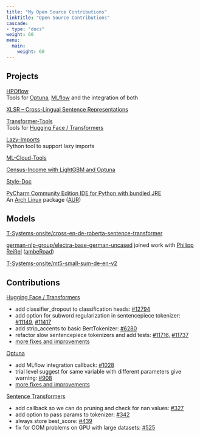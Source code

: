 ```yaml
---
title: "My Open Source Contributions"
linkTitle: "Open Source Contributions"
cascade:
- type: "docs"
weight: 60
menu:
  main:
    weight: 60
---
```


## Projects

[HPOflow](https://github.com/telekom/HPOflow)<br/>
Tools for [Optuna](https://optuna.readthedocs.io/),
[MLflow](https://www.mlflow.org/docs/latest/index.html) and
the integration of both

[XLSR – Cross-Lingual Sentence Representations](https://github.com/German-NLP-Group/xlsr)

[Transformer-Tools](https://github.com/telekom/transformer-tools)<br/>
Tools for [Hugging Face / Transformers](https://github.com/huggingface/transformers)

[Lazy-Imports](https://github.com/telekom/lazy-imports)<br/>
Python tool to support lazy imports

[ML-Cloud-Tools](https://github.com/telekom/ml-cloud-tools)

[Census-Income with LightGBM and Optuna](https://github.com/telekom/census-income-lightgbm)

[Style-Doc](https://github.com/telekom/style-doc)

[PyCharm Community Edition IDE for Python with bundled JRE](https://aur.archlinux.org/packages/pycharm-community-jre)<br/>
An [Arch Linux](https://archlinux.org/) package ([AUR](https://wiki.archlinux.org/title/Arch_User_Repository))

## Models

[T-Systems-onsite/cross-en-de-roberta-sentence-transformer](https://huggingface.co/T-Systems-onsite/cross-en-de-roberta-sentence-transformer)

[german-nlp-group/electra-base-german-uncased](https://huggingface.co/german-nlp-group/electra-base-german-uncased)
joined work with [Philipp Reißel](https://twitter.com/phil_ipp_)
([ambeRoad](https://amberoad.de/))

[T-Systems-onsite/mt5-small-sum-de-en-v2](https://huggingface.co/T-Systems-onsite/mt5-small-sum-de-en-v2)

## Contributions

[Hugging Face / Transformers](https://github.com/huggingface/transformers)
- add classifier_dropout to classification heads: [#12794](https://github.com/huggingface/transformers/pull/12794)
- add option for subword regularization in sentencepiece tokenizer: [#11149](https://github.com/huggingface/transformers/pull/11149),
[#11417](https://github.com/huggingface/transformers/pull/11417)
- add strip_accents to basic BertTokenizer: [#6280](https://github.com/huggingface/transformers/pull/6280)
- refactor slow sentencepiece tokenizers and add tests: [#11716](https://github.com/huggingface/transformers/pull/11716),
[#11737](https://github.com/huggingface/transformers/pull/11737)
- [more fixes and improvements](https://github.com/huggingface/transformers/pulls?q=is%3Apr+author%3APhilipMay)

[Optuna](https://github.com/optuna/optuna)
- add MLflow integration callback: [#1028](https://github.com/optuna/optuna/pull/1028)
- trial level suggest for same variable with different parameters give warning: [#908](https://github.com/optuna/optuna/pull/908)
- [more fixes and improvements](https://github.com/optuna/optuna/pulls?q=is%3Apr+author%3APhilipMay)

[Sentence Transformers](https://github.com/UKPLab/sentence-transformers)
- add callback so we can do pruning and check for nan values: [#327](https://github.com/UKPLab/sentence-transformers/pull/327)
- add option to pass params to tokenizer: [#342](https://github.com/UKPLab/sentence-transformers/pull/342)
- always store best_score: [#439](https://github.com/UKPLab/sentence-transformers/pull/439)
- fix for OOM problems on GPU with large datasets: [#525](https://github.com/UKPLab/sentence-transformers/pull/525)
